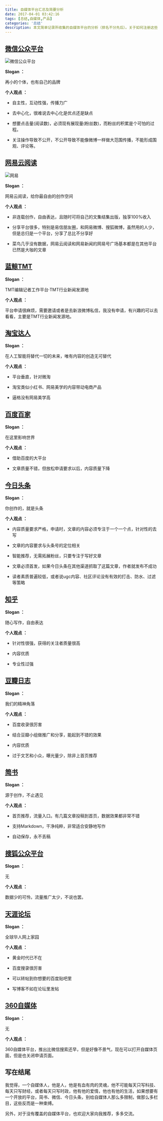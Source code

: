 ```yaml
---
title: 自媒体平台汇总及简要分析
date: 2017-04-01 03:42:16
tags: [总结,自媒体,产品]
categories: '总结'
description: 本文简单记录所收集的自媒体平台的分析（排名不分先后）。关于如何注册这些平台，请点击平台名称，即可进入相应的注册页面，请大家准备好身份证，开启我们的自媒体之旅。
---
```

## [微信公众平台](https://mp.weixin.qq.com/)
![微信公众平台](http://oqsovnm36.bkt.clouddn.com/weixin.jpg)

**Slogan ：**

再小的个体，也有自己的品牌

**个人观点 ：**

- 自主性，互动性强，传播力广

- 去中心化，很难说去中心化是优点还是缺点

- 想要点击量(阅读数)，必须现有展现量(粉丝数)，而粉丝的积累是个可怕的过程。

- 关注操作导致不公开，不公开导致不能像微博一样做大范围传播，不能形成围观、评论等。

## [网易云阅读](http://open.yuedu.163.com/)　
![网易](http://oqsovnm36.bkt.clouddn.com/netease.jpg)

**Slogan ：**

网易云阅读，给你最自由的创作空间

**个人观点 ：**

- 非连载创作，自由表达，且随时可将自己的文集结集出版，独享100%收入　

- 分享平台很多，特别是易信朋友圈，和网易微博、搜狐微博，虽然用的人少，但是总归是一个平台，分享了总比不分享好

- 菜鸟几乎没有数据，网易云阅读和网易新闻的网易号广场基本都是在其他平台已然是大咖的文章

## [蓝鲸TMT](http://www.lanjingtmt.com/)

**Slogan ：**

TMT编辑记者工作平台·TMT行业新闻发源地

**个人观点 ：**

平台申请很麻烦，需要邀请或者是去新浪微博私信，我没有申请，有兴趣的可以去看看，主要是TMT行业新闻发源地。

## [淘宝达人](http://daren.taobao.com/)

**Slogan ：**

在人工智能将替代一切的未来，唯有内容的创造无可替代

**个人观点 ：**

- 平台垂直，针对微淘

- 淘宝类似小红书、网易美学的内容带动电商产品

- 逼格没有网易美学高

## [百度百家](http://baijia.baidu.com/)

**Slogan ：**

在这里影响世界

**个人观点 ：**

- 借助百度的大平台

- 文章质量不错，但放松申请要求以后，内容质量下降

## [今日头条](https://mp.toutiao.com)

**Slogan ：**

你创作的，就是头条

**个人观点 ：**

- 内容质量要求严格，申请时，文章的内容必须专注于一个一个点，针对性的去写

- 文章的内容要求与头条号的定位相关

- 智能推荐，无需拓展粉丝，只要专注于写好文章

- 文章必须首发，如果今日头条在其他渠道抓取了这篇文章，作者就发布不成功

- 读者素质普遍较低，或者说ugc内容、社区评论没有有效的打击、防水、过滤等策略

## [知乎](https://zhuanlan.zhihu.com/)

**Slogan ：**

随心写作，自由表达

**个人观点 ：**

- 针对性很强，获得的关注者质量很高

- 内容优质

- 专业性过强

## [豆瓣日志](https://www.douban.com/)

**Slogan ：**

我们的精神角落

**个人观点 ：**

- 百度收录很厉害

- 结合豆瓣小组做推广和分享，能起到不错的效果

- 内容优质

- 过于文艺和小众，曝光量少，除非上首页推荐

## [简书](http://www.jianshu.com/)

**Slogan ：**

源于创作，不止遇见

**个人观点 ：**

- 首页推荐，流量入口。有几篇文章投稿到首页，数据效果都非常不错

- 支持Markdown，干净纯粹，非常适合安静地写作

- 自动保存，永不丢稿

## [搜狐公众平台](http://mp.sohu.com/)

**Slogan ：**

无

**个人观点 ：**

数据少的可怜，流量推广太少，不说也罢。

## [天涯论坛](http://bbs.tianya.cn/)

**Slogan ：**

全球华人网上家园

**个人观点 ：**

- 黄金时代已不在

- 百度搜录很厉害

- 可以转帖到你想要的百度贴吧里

- 写博客不如在论坛里发帖

## [360自媒体](http://wemedia.kandian.360.cn/)

**Slogan ：**

无

**个人观点 ：**

360自媒体平台，推出比微信搜索还早，但是好像不景气，现在可以打开自媒体页面，但是也关闭申请页面。

## 写在结尾

我觉得，一个自媒体人，他是人，他是有血有肉的灵魂，他不可能每天只写科技、每天只写财经，或者每天只写时政，他有他的爱情，他也有他的生活，如果想要有一个开放的平台，简书、微信、今日头条，别给自媒体人那么多限制，做那么多栏目，这些反而是一种束缚。

另外，对于没有覆盖的自媒体平台，也欢迎大家向我推荐，多多交流。